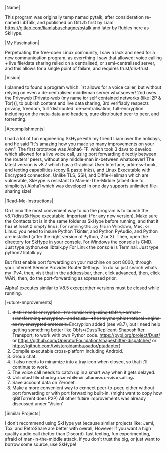 |Name|

This program was originally temp named pytalk, 
after consideration re-named LibTalk, 
and published on GitLab first by Liam https://gitlab.com/liamlabuschagne/pytalk 
and later by Rubles here as SkHype.

|My Fascination|

Perpetuating the free-open Linux community, 
I saw a lack and need for a new communication program, 
as everything I saw that allowed: 
voice calling + live file/data sharing relied on a centralised, 
or semi-centralised server, 
and this allows for a single point of failure, and requires trust/dis-trust. 

|Vision|

I planned to found a program which: 
1st allows for a voice caller, 
but without relying on even a de-centralised middleman server whatsoever! 
2nd uses the Privyweb [Private-web (my name for self contained networks {like I2P & Tor})], 
to publish content and live data sharing, 
3rd verifiably respects privacy, freedom, full 'distributed' de-centralisation, 
full-encryption including on the meta-data and headers, 
pure distributed peer to peer, and torrenting.

|Accomplishments|

I had a lot of fun engineering SkHype with my friend Liam over the holidays, 
and he said "It's amazing how you made so many improvements on your own". 
The first prototype was Alpha6-FF, which took 3 days to develop, 
which allowed for a live voice call, 
using port forwarding directly between the routers' peers, 
without any middle-man in-between whatsoever! 
The latest version is v8.7 which has a Graphical User Interface, 
address-book, and texting capabilities (copy & paste links), and Linux Executable with Encrypted connection.
Unlike TLS, SSH, and Diffie-Hellman which are vulnerable, 
SkHype is resistant to Man-in-The-Middle (albeit due to simplicity)
Alpha1 which was developed in one day supports unlimited file-sharing size! 

|Read-Me-Instructions|

On Linux the most convenient way to run the program is to launch the v8.7/dist/SkHype executable. 
Important: (For any new version), Make sure the Contacts.txt is in the same folder as SkHype before running, 
and that it has at least 2 empty lines. 
For running the .py file in Windows, Mac, or Linux: you need to insure Python Tkinter, 
and Python PyAudio, and Python are installed (after the right version of Python, 2 or 3). 
Then, open the directory for SkHype in your console. 
For Windows the console is CMD. Just type python.exe libtalk.py 
For Linux the console is Terminal. Just type python2 libtalk.py

But first enable port forwarding on your machine on port 8000, 
through your Internet Service Provider Router Settings. 
To do so just search whats my IPv4, then, 
visit that in the address bar, then, 
click advanced, then, click WAN, then, 
do the port-forwarding as expressed prior. 

Alpha1 executes similar to V8.5 except other versions must be closed while running.

|Future-Improvements|
1. I̶t̶ ̶s̶t̶i̶l̶l̶ ̶n̶e̶e̶d̶s̶ ̶e̶n̶c̶r̶y̶p̶t̶i̶o̶n̶.̶ ̶
̶I̶'̶m̶ ̶c̶o̶n̶s̶i̶d̶e̶r̶i̶n̶g̶ ̶u̶s̶i̶n̶g̶ ̶O̶b̶f̶s̶4̶,̶ ̶F̶o̶r̶m̶a̶t̶-̶T̶r̶a̶n̶s̶f̶o̶r̶m̶i̶n̶g̶-̶E̶n̶c̶r̶y̶p̶t̶i̶o̶n̶,̶ ̶
̶a̶n̶d̶ ̶D̶u̶s̶t̶2̶ ̶-̶ ̶T̶h̶e̶ ̶P̶o̶l̶y̶m̶o̶r̶p̶h̶i̶c̶ ̶P̶r̶o̶t̶o̶c̶o̶l̶ ̶E̶n̶g̶i̶n̶e̶ ̶a̶s̶ ̶m̶y̶ ̶e̶n̶c̶r̶y̶p̶t̶e̶d̶ ̶p̶r̶o̶t̶o̶c̶o̶l̶s̶.̶ Encryption added (see v8.7), 
but I need help getting something better like Obfs4/Dust/Replicant-Shapeshifter Transport, to work with own Python code. https://pypi.org/project/Dust/ or https://github.com/OperatorFoundation/shapeshifter-dispatcher/ or https://github.com/twisteroidambassador/ptadapter)
2. Compile executable cross-platform including Android. 
3. Group chat. 
4. It also needs to minamize into a tray icon when closed, 
so that it'll continue to work. 
5. The voice call needs to catch up in a smart way when it gets delayed. 
6. Unlimited file sharing size while simultaneous voice calling. 
7. Save account data on Zeronet. 
8. Make a more convenient way to connect peer-to-peer, 
either without port forwarding or with port forwarding built-in. (might want to copy how qBitTorrent does P2P)
All other future improvements was already discussed under 'Vision' 

|Similar Projects|

I don't recommend using SkHype yet because similar projects like: 
Jami, Tox, and RetroShare are better with overall, 
However if you want a high quality audio call (better than Discord), fast texting, 
fun experimenting, afraid of man-in-the-middle attack, 
if you don't trust the big, or just want to borrow some source, use SkHype!
